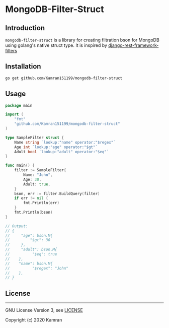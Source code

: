 # MongoDB-Filter-Struct

## Introduction
`mongodb-filter-struct` is a library for creating filtration bson for MongoDB using golang's native struct type.
It is inspired by [django-rest-framework-filters](https://github.com/philipn/django-rest-framework-filters)

## Installation

```bash
go get github.com/Kamran151199/mongodb-filter-struct
```

## Usage

```go
package main

import (
    "fmt"
    "github.com/Kamran151199/mongodb-filter-struct"
)

type SampleFilter struct {
    Name string `lookup:"name" operator:"$regex"`
    Age int `lookup:"age" operator:"$gt"`
    Adult bool `lookup:"adult" operator:"$eq"`
}

func main() {
    filter := SampleFilter{
        Name: "John",
        Age: 30,
        Adult: true,
    }
    bson, err := filter.BuildQuery(filter)
    if err != nil {
        fmt.Println(err)
    }
    fmt.Println(bson)
}

// Output:
// {
//     "age": bson.M{
//         "$gt": 30
//     },
//     "adult": bson.M{
//          "$eq": true
//    },
//    "name": bson.M{
//          "$regex": "John"
//    },
// }
```

## License
-------

GNU License Version 3, see [LICENSE](LICENSE)

Copyright (c) 2020 Kamran
